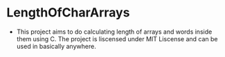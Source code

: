 # LengthOfCharArrays

* This project aims to do calculating length of arrays and words inside them using C. The project is liscensed under MIT Liscense and can be used in basically anywhere.
